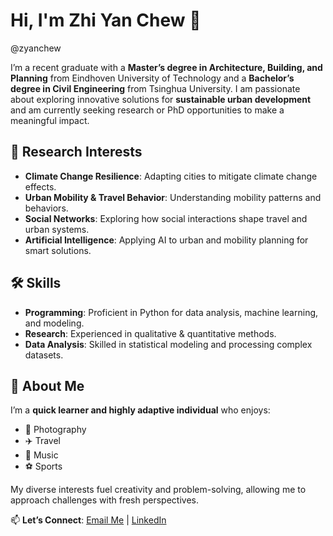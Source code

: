 # Hi, I'm Zhi Yan Chew 👋  
@zyanchew  

I’m a recent graduate with a **Master’s degree in Architecture, Building, and Planning** from Eindhoven University of Technology and a **Bachelor’s degree in Civil Engineering** from Tsinghua University. I am passionate about exploring innovative solutions for **sustainable urban development** and am currently seeking research or PhD opportunities to make a meaningful impact.  

## 🎯 **Research Interests**  
- **Climate Change Resilience**: Adapting cities to mitigate climate change effects.  
- **Urban Mobility & Travel Behavior**: Understanding mobility patterns and behaviors.  
- **Social Networks**: Exploring how social interactions shape travel and urban systems.  
- **Artificial Intelligence**: Applying AI to urban and mobility planning for smart solutions.

## 🛠 **Skills**  
- **Programming**: Proficient in Python for data analysis, machine learning, and modeling.  
- **Research**: Experienced in qualitative & quantitative methods.  
- **Data Analysis**: Skilled in statistical modeling and processing complex datasets.  

## 🌱 **About Me**  
I’m a **quick learner and highly adaptive individual** who enjoys:  
- 📸 Photography  
- ✈️ Travel  
- 🎵 Music  
- ⚽ Sports  

My diverse interests fuel creativity and problem-solving, allowing me to approach challenges with fresh perspectives.  

📫 **Let’s Connect**: [Email Me](mailto:zyanchew@hotmail.com) | [LinkedIn](https://www.linkedin.com/in/zhi-yan-chew-5b487b198/)  

<!---
zyanchew/zyanchew is a ✨ special ✨ repository because its `README.md` (this file) appears on your GitHub profile.
You can click the Preview link to take a look at your changes.
--->
